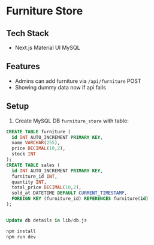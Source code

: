 # Furniture Store  

## Tech Stack
- Next.js Material UI MySQL

## Features
- Admins can add furniture via `/api/furniture` POST
- Showing dummy data now if api fails


## Setup
1. Create MySQL DB `furniture_store` with table:

```sql
CREATE TABLE furniture (
  id INT AUTO_INCREMENT PRIMARY KEY,
  name VARCHAR(255),
  price DECIMAL(10,2),
  stock INT
);
CREATE TABLE sales (
  id INT AUTO_INCREMENT PRIMARY KEY,
  furniture_id INT,
  quantity INT,
  total_price DECIMAL(10,2),
  sold_at DATETIME DEFAULT CURRENT_TIMESTAMP,
  FOREIGN KEY (furniture_id) REFERENCES furniture(id)
);


Update db details in lib/db.js

npm install
npm run dev
